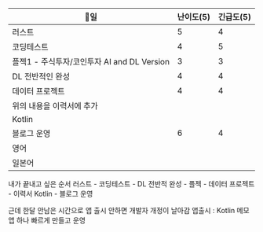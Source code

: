 
| 일                                | 난이도(5) | 긴급도(5) |
| --------------------------------- | ------ | ------ |
| 러스트                               | 5      | 4      |
| 코딩테스트                             | 4      | 5      |
| 플젝1 - 주식투자/코인투자 AI and DL Version | 3      | 3      |
| DL 전반적인 완성                        | 4      | 4      |
| 데이터 프로젝트                          | 4      | 4      |
| 위의 내용을 이력서에 추가                    |        |        |
| Kotlin                            |        |        |
| 블로그 운영                            | 6      | 4      |
| 영어                                |        |        |
| 일본어                               |        |        |
내가 끝내고 싶은 순서
러스트 - 코딩테스트 - DL 전반적 완성 - 플젝 - 데이터 프로젝트 - 이력서
Kotlin - 블로그 운영

근데 한달 안남은 시간으로 앱 출시 안하면 개발자 개정이 날아감
앱출시 : Kotlin
메모앱 하나 빠르게 만들고 운영

